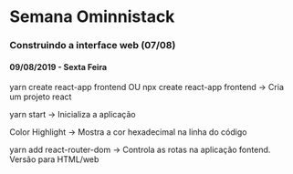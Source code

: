 # Semana Ominnistack
### Construindo a interface web (07/08)
#### 09/08/2019 - Sexta Feira

yarn create react-app frontend
            OU 
npx create react-app frontend
-> Cria um projeto react

yarn start
-> Inicializa a aplicação

Color Highlight
-> Mostra a cor hexadecimal na linha do código

yarn add react-router-dom
-> Controla as rotas na aplicação fontend. Versão para HTML/web


